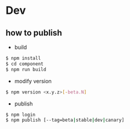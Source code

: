 # Dev

## how to publish

- build

```sh
$ npm install
$ cd component
$ npm run build
```

- modify version

```sh
$ npm version <x.y.z>[-beta.N]
```

- publish

```sh
$ npm login
$ npm publish [--tag=beta|stable|dev|canary]
```
